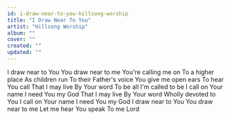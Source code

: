 ```yaml
---
id: i-draw-near-to-you-hillsong-worship
title: "I Draw Near To You"
artist: "Hillsong Worship"
album: ""
cover: ""
created: ""
updated: ""
---
```


I draw near to You
You draw near to me
You're calling me on
To a higher place
As children run
To their Father's voice
You give me open ears
To hear You call
That I may live
By Your word
To be all I'm called to be
I call on Your name
I need You my God
That I may live
By Your word
Wholly devoted to You
I call on Your name
I need You my God
I draw near to You
You draw near to me
Let me hear You speak
To me Lord